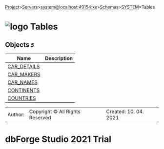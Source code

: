 [Project](../../../../../startpage.md)>[Servers](../../../../Servers.md)>[system@localhost:49154:xe](../../../system@localhost_49154_xe.md)>[Schemas](../../Databases.md)>[SYSTEM](../SYSTEM.md)>Tables


# ![logo](../../../../../Images/folder64.svg) Tables



## <a name="#Tables"></a>Objects _`5`_
|Name|Description|
|---|---|
|[CAR_DETAILS](CAR_DETAILS.md)||
|[CAR_MAKERS](CAR_MAKERS.md)||
|[CAR_NAMES](CAR_NAMES.md)||
|[CONTINENTS](CONTINENTS.md)||
|[COUNTRIES](COUNTRIES.md)||

||||
|---|---|---|
|Author: |Copyright © All Rights Reserved|Created: 10. 04. 2021|
# dbForge Studio 2021 Trial